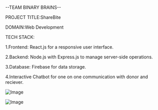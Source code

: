 --TEAM BINARY BRAINS--

PROJECT TITLE:ShareBite

DOMAIN:Web Development

TECH STACK:

1.Frontend: React.js for a responsive user interface.

2.Backend: Node.js with Express.js to manage server-side operations.

3.Database: Firebase for data storage.

4.Interactive Chatbot for one on one communication with donor and reciever.


![Image](https://github.com/user-attachments/assets/531b439d-b7ed-499b-9fc0-eb144edfea56)



![Image](https://github.com/user-attachments/assets/55d84129-8660-4d66-8787-4750f4bccfeb)
